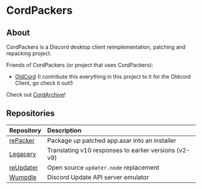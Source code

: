 # CordPackers
## About
CordPackers is a Discord desktop client reimplementation, patching and repacking project.

Friends of CordPackers (or project that uses CordPackers):
- [OldCord](https://oldcordapp.com) (I contribute this everything in this project to it for the Oldcord Client, go check it out!)

Check out [CordArchive](https://github.com/cordarchive)!

## Repositories
| Repository | Description |
| :--- | :--- |
| [rePacker](https://github.com/cordpackers/reUpdater) | Package up patched app.asar into an installer |
| [Legacery](https://github.com/cordpackers/legacery) | Translating v10 responses to earlier versions (v2-v9) |
| [reUpdater](https://github.com/cordpackers/reUpdater) | Open source `updater.node` replacement |
| [Wumpdle](https://github.com/cordpackers/Wumpdle) | Discord Update API server emulator |

